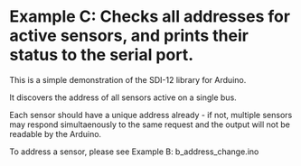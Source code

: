 # Example C: Checks all addresses for active sensors, and prints their status to the serial port.

This is a simple demonstration of the SDI-12 library for Arduino.

It discovers the address of all sensors active on a single bus.

Each sensor should have a unique address already - if not, multiple sensors may respond simultaenously to the same request and the output will not be readable by the Arduino.

To address a sensor, please see Example B: b_address_change.ino
